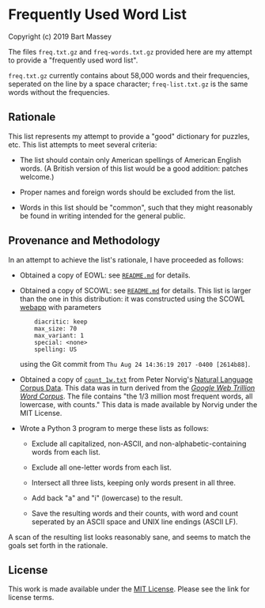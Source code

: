 # Frequently Used Word List
Copyright (c) 2019 Bart Massey

The files `freq.txt.gz` and `freq-words.txt.gz` provided
here are my attempt to provide a "frequently used word
list".

`freq.txt.gz` currently contains about 58,000 words and
their frequencies, seperated on the line by a space
character; `freq-list.txt.gz` is the same words without the
frequencies.

## Rationale

This list represents my attempt to provide a "good"
dictionary for puzzles, etc. This list attempts to meet
several criteria:

* The list should contain only American spellings of
  American English words. (A British version of this list
  would be a good addition: patches welcome.)

* Proper names and foreign words should be excluded from the
  list.

* Words in this list should be "common", such that they
  might reasonably be found in writing intended for the
  general public.

## Provenance and Methodology

In an attempt to achieve the list's rationale, I have
proceeded as follows:

* Obtained a copy of EOWL: see [`README.md`](README.md) for
  details.

* Obtained a copy of SCOWL: see [`README.md`](README.md) for
  details. This list is larger than the one in this
  distribution: it was constructed using the SCOWL
  [webapp](http://app.aspell.net/create) with parameters

          diacritic: keep
          max_size: 70
          max_variant: 1
          special: <none>
          spelling: US

  using the Git commit from `Thu Aug 24 14:36:19 2017 -0400
  [2614b88]`.


* Obtained a copy of
  [`count_1w.txt`](http://norvig.com/ngrams/count_1w.txt)
  from Peter Norvig's
  [Natural Language Corpus Data](http://norvig.com/ngrams/). This
  data was in turn derived from the
  [*Google Web Trillion Word Corpus*](http://tinyurl.com/ngrams).
  The file contains "the 1/3 million most frequent words,
  all lowercase, with counts."  This data is made available
  by Norvig under the MIT License.

* Wrote a Python 3 program to merge these lists as follows:

  * Exclude all capitalized, non-ASCII, and
    non-alphabetic-containing words from each list.
  
  * Exclude all one-letter words from each list.

  * Intersect all three lists, keeping only words present in
    all three.

  * Add back "a" and "i" (lowercase) to the result.

  * Save the resulting words and their counts, with word and
    count seperated by an ASCII space and UNIX line endings
    (ASCII LF).

A scan of the resulting list looks reasonably sane, and
seems to match the goals set forth in the rationale.

## License

This work is made available under the
[MIT License](https://opensource.org/licenses/mit-license.php). Please
see the link for license terms.
